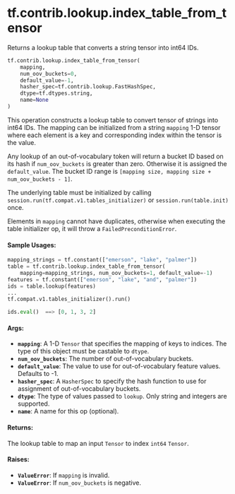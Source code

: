 <div itemscope itemtype="http://developers.google.com/ReferenceObject">
<meta itemprop="name" content="tf.contrib.lookup.index_table_from_tensor" />
<meta itemprop="path" content="Stable" />
</div>

# tf.contrib.lookup.index_table_from_tensor

Returns a lookup table that converts a string tensor into int64 IDs.

``` python
tf.contrib.lookup.index_table_from_tensor(
    mapping,
    num_oov_buckets=0,
    default_value=-1,
    hasher_spec=tf.contrib.lookup.FastHashSpec,
    dtype=tf.dtypes.string,
    name=None
)
```

<!-- Placeholder for "Used in" -->

This operation constructs a lookup table to convert tensor of strings into
int64 IDs. The mapping can be initialized from a string `mapping` 1-D tensor
where each element is a key and corresponding index within the tensor is the
value.

Any lookup of an out-of-vocabulary token will return a bucket ID based on its
hash if `num_oov_buckets` is greater than zero. Otherwise it is assigned the
`default_value`.
The bucket ID range is `[mapping size, mapping size + num_oov_buckets - 1]`.

The underlying table must be initialized by calling
`session.run(tf.compat.v1.tables_initializer)` or `session.run(table.init)`
once.

Elements in `mapping` cannot have duplicates, otherwise when executing the
table initializer op, it will throw a `FailedPreconditionError`.

#### Sample Usages:



```python
mapping_strings = tf.constant(["emerson", "lake", "palmer"])
table = tf.contrib.lookup.index_table_from_tensor(
    mapping=mapping_strings, num_oov_buckets=1, default_value=-1)
features = tf.constant(["emerson", "lake", "and", "palmer"])
ids = table.lookup(features)
...
tf.compat.v1.tables_initializer().run()

ids.eval()  ==> [0, 1, 3, 2]
```

#### Args:


* <b>`mapping`</b>: A 1-D `Tensor` that specifies the mapping of keys to indices. The
  type of this object must be castable to `dtype`.
* <b>`num_oov_buckets`</b>: The number of out-of-vocabulary buckets.
* <b>`default_value`</b>: The value to use for out-of-vocabulary feature values.
  Defaults to -1.
* <b>`hasher_spec`</b>: A `HasherSpec` to specify the hash function to use for
  assignment of out-of-vocabulary buckets.
* <b>`dtype`</b>: The type of values passed to `lookup`. Only string and integers are
  supported.
* <b>`name`</b>: A name for this op (optional).


#### Returns:

The lookup table to map an input `Tensor` to index `int64` `Tensor`.



#### Raises:


* <b>`ValueError`</b>: If `mapping` is invalid.
* <b>`ValueError`</b>: If `num_oov_buckets` is negative.